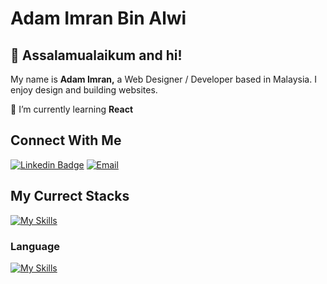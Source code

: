 # Adam Imran Bin Alwi 
## 👋 Assalamualaikum and hi!

My name is **Adam Imran,** a Web Designer / Developer based in Malaysia. I enjoy design and building websites. 

🌱 I’m currently learning **React** 

## Connect With Me

[![Linkedin Badge](https://img.shields.io/badge/-Adam%20Imran-986DFF?style=flat-square&logo=Linkedin&logoColor=white&link=https://www.linkedin.com/in/adamimrn-/)](https://www.linkedin.com/in/adamimrn-/) 
[![Email](https://img.shields.io/badge/Adam%20Imran-%2390e9c9?style=flat&logo=gmail&colorA=90e9c9&colorB=90e9c9)](mailto:adamimran812@gmail.com)

## My Currect Stacks
[![My Skills](https://skillicons.dev/icons?i=figma,powershell,vscode,vue,tailwind,laravel,mysql,postman,git&theme=dark)](https://skillicons.dev)

### Language
[![My Skills](https://skillicons.dev/icons?i=html,css,javascript,php,java,cpp,cs,wordpress,python,firebase&theme=dark)](https://skillicons.dev)

